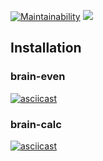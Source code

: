 [![Maintainability](https://api.codeclimate.com/v1/badges/b69a381664dd4ebef3c5/maintainability)](https://codeclimate.com/github/irestone/frontend-project-lvl1/maintainability) ![](https://github.com/irestone/frontend-project-lvl1/workflows/CI/badge.svg)

## Installation

### brain-even

[![asciicast](https://asciinema.org/a/6ay27ptIAmUsB0ugMXxJTxa5P.svg)](https://asciinema.org/a/6ay27ptIAmUsB0ugMXxJTxa5P)

### brain-calc

[![asciicast](https://asciinema.org/a/sC80faN7OSlE82DkTAOTTOLVv.svg)](https://asciinema.org/a/sC80faN7OSlE82DkTAOTTOLVv)
